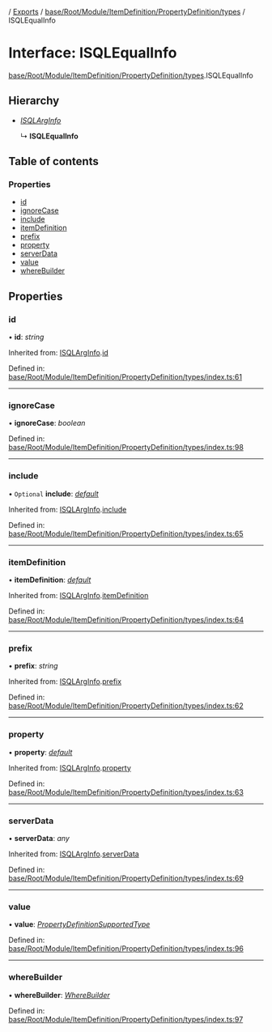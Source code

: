 [](../README.md) / [Exports](../modules.md) / [base/Root/Module/ItemDefinition/PropertyDefinition/types](../modules/base_root_module_itemdefinition_propertydefinition_types.md) / ISQLEqualInfo

# Interface: ISQLEqualInfo

[base/Root/Module/ItemDefinition/PropertyDefinition/types](../modules/base_root_module_itemdefinition_propertydefinition_types.md).ISQLEqualInfo

## Hierarchy

* [*ISQLArgInfo*](base_root_module_itemdefinition_propertydefinition_types.isqlarginfo.md)

  ↳ **ISQLEqualInfo**

## Table of contents

### Properties

- [id](base_root_module_itemdefinition_propertydefinition_types.isqlequalinfo.md#id)
- [ignoreCase](base_root_module_itemdefinition_propertydefinition_types.isqlequalinfo.md#ignorecase)
- [include](base_root_module_itemdefinition_propertydefinition_types.isqlequalinfo.md#include)
- [itemDefinition](base_root_module_itemdefinition_propertydefinition_types.isqlequalinfo.md#itemdefinition)
- [prefix](base_root_module_itemdefinition_propertydefinition_types.isqlequalinfo.md#prefix)
- [property](base_root_module_itemdefinition_propertydefinition_types.isqlequalinfo.md#property)
- [serverData](base_root_module_itemdefinition_propertydefinition_types.isqlequalinfo.md#serverdata)
- [value](base_root_module_itemdefinition_propertydefinition_types.isqlequalinfo.md#value)
- [whereBuilder](base_root_module_itemdefinition_propertydefinition_types.isqlequalinfo.md#wherebuilder)

## Properties

### id

• **id**: *string*

Inherited from: [ISQLArgInfo](base_root_module_itemdefinition_propertydefinition_types.isqlarginfo.md).[id](base_root_module_itemdefinition_propertydefinition_types.isqlarginfo.md#id)

Defined in: [base/Root/Module/ItemDefinition/PropertyDefinition/types/index.ts:61](https://github.com/onzag/itemize/blob/0569bdf2/base/Root/Module/ItemDefinition/PropertyDefinition/types/index.ts#L61)

___

### ignoreCase

• **ignoreCase**: *boolean*

Defined in: [base/Root/Module/ItemDefinition/PropertyDefinition/types/index.ts:98](https://github.com/onzag/itemize/blob/0569bdf2/base/Root/Module/ItemDefinition/PropertyDefinition/types/index.ts#L98)

___

### include

• `Optional` **include**: [*default*](../classes/base_root_module_itemdefinition_include.default.md)

Inherited from: [ISQLArgInfo](base_root_module_itemdefinition_propertydefinition_types.isqlarginfo.md).[include](base_root_module_itemdefinition_propertydefinition_types.isqlarginfo.md#include)

Defined in: [base/Root/Module/ItemDefinition/PropertyDefinition/types/index.ts:65](https://github.com/onzag/itemize/blob/0569bdf2/base/Root/Module/ItemDefinition/PropertyDefinition/types/index.ts#L65)

___

### itemDefinition

• **itemDefinition**: [*default*](../classes/base_root_module_itemdefinition.default.md)

Inherited from: [ISQLArgInfo](base_root_module_itemdefinition_propertydefinition_types.isqlarginfo.md).[itemDefinition](base_root_module_itemdefinition_propertydefinition_types.isqlarginfo.md#itemdefinition)

Defined in: [base/Root/Module/ItemDefinition/PropertyDefinition/types/index.ts:64](https://github.com/onzag/itemize/blob/0569bdf2/base/Root/Module/ItemDefinition/PropertyDefinition/types/index.ts#L64)

___

### prefix

• **prefix**: *string*

Inherited from: [ISQLArgInfo](base_root_module_itemdefinition_propertydefinition_types.isqlarginfo.md).[prefix](base_root_module_itemdefinition_propertydefinition_types.isqlarginfo.md#prefix)

Defined in: [base/Root/Module/ItemDefinition/PropertyDefinition/types/index.ts:62](https://github.com/onzag/itemize/blob/0569bdf2/base/Root/Module/ItemDefinition/PropertyDefinition/types/index.ts#L62)

___

### property

• **property**: [*default*](../classes/base_root_module_itemdefinition_propertydefinition.default.md)

Inherited from: [ISQLArgInfo](base_root_module_itemdefinition_propertydefinition_types.isqlarginfo.md).[property](base_root_module_itemdefinition_propertydefinition_types.isqlarginfo.md#property)

Defined in: [base/Root/Module/ItemDefinition/PropertyDefinition/types/index.ts:63](https://github.com/onzag/itemize/blob/0569bdf2/base/Root/Module/ItemDefinition/PropertyDefinition/types/index.ts#L63)

___

### serverData

• **serverData**: *any*

Inherited from: [ISQLArgInfo](base_root_module_itemdefinition_propertydefinition_types.isqlarginfo.md).[serverData](base_root_module_itemdefinition_propertydefinition_types.isqlarginfo.md#serverdata)

Defined in: [base/Root/Module/ItemDefinition/PropertyDefinition/types/index.ts:69](https://github.com/onzag/itemize/blob/0569bdf2/base/Root/Module/ItemDefinition/PropertyDefinition/types/index.ts#L69)

___

### value

• **value**: [*PropertyDefinitionSupportedType*](../modules/base_root_module_itemdefinition_propertydefinition_types.md#propertydefinitionsupportedtype)

Defined in: [base/Root/Module/ItemDefinition/PropertyDefinition/types/index.ts:96](https://github.com/onzag/itemize/blob/0569bdf2/base/Root/Module/ItemDefinition/PropertyDefinition/types/index.ts#L96)

___

### whereBuilder

• **whereBuilder**: [*WhereBuilder*](../classes/database_wherebuilder.wherebuilder.md)

Defined in: [base/Root/Module/ItemDefinition/PropertyDefinition/types/index.ts:97](https://github.com/onzag/itemize/blob/0569bdf2/base/Root/Module/ItemDefinition/PropertyDefinition/types/index.ts#L97)

